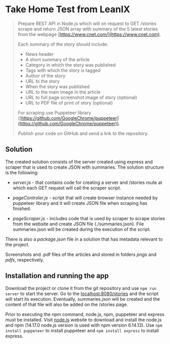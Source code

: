 # Take Home Test from LeanIX

> Prepare REST API in Node.js which will on request to GET /stories scrape and return JSON array with summary of the 5 latest stories from the webpage [https://www.cnet.com/](https://www.cnet.com).
> 
> Each summary of the story should include:
> * News header
> * A short summary of the article
>*  Category in which the story was published
>* Tags with which the story is tagged
>* Author of the story
>* URL to the story
>* When the story was published
>* URL to the main image in the article
>* URL to full page screenshot image of story (optional)
>* URL to PDF file of print of story (optional)
>
>
>For scraping use Puppeteer library 
([https://github.com/GoogleChrome/puppeteer](https://github.com/GoogleChrome/puppeteer)).
>
>Publish your code on GitHub and send a link to the repository.


## Solution

The created solution consists of the server created using express and scraper that is used to create JSON with summaries. The solution structure is the following:

* *server.js* - that contains code for creating a server and /stories route at which each GET request will call the scraper script.

* *pageControler.js* - script that will create browser instance needed by puppeteer library and it will create JSON file when scraping has finished.

* *pageScraper.js* - includes code that is used by scraper to scrape stories from the website and create JSON file (./summaries.json). File summaries.json will be created during the execution of the script.

There is also a *package.json* file in a solution that has metadata relevant to the project. 

Screenshots and .pdf files of the articles and stored in folders *pngs* and *pdfs*, respectively.

## Installation and running the app

Download the project or clone it from the git repository and use 
`npm run server` to start the server. Go to the [localhost:8080/stories](http://localhost:8080/stories) and the script will start its execution. Eventually, summaries.json will be created and the content of that file will also be added on the /stories page.

Prior to executing the npm command, node.js, npm, puppeteer and express must be installed. Visit [node.js](https://nodejs.org/en/download/) website to download and install the node.js and npm (14.17.0 node.js version is used with npm version 6.14.13). Use `npm install puppeteer` to install puppeteer and `npm install express` to install express. 